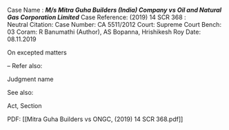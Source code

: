 Case Name : ***M/s Mitra Guha Builders (India) Company vs Oil and Natural Gas Corporation Limited***
Case Reference: (2019) 14 SCR 368 :  
Neutral Citation:
Case Number: CA 5511/2012
Court: Supreme Court
Bench: 03
Coram: R Banumathi (Author), AS Bopanna, Hrishikesh Roy
Date: 08.11.2019

On excepted matters

–
Refer also:

Judgment name

See also:
 
Act, Section

PDF:
[[Mitra Guha Builders vs ONGC, (2019) 14 SCR 368.pdf]]